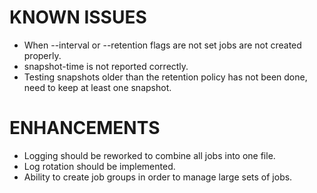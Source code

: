 # KNOWN ISSUES
- When --interval or --retention flags are not set jobs are not created properly.
- snapshot-time is not reported correctly.
- Testing snapshots older than the retention policy has not been done, need to keep at least one snapshot.

# ENHANCEMENTS
- Logging should be reworked to combine all jobs into one file.
- Log rotation should be implemented.
- Ability to create job groups in order to manage large sets of jobs.
